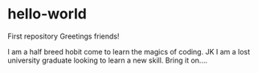# hello-world
First repository
Greetings friends!

I am a half breed hobit come to learn the magics of coding. JK I am a lost university graduate looking to learn a new skill.
Bring it on....
